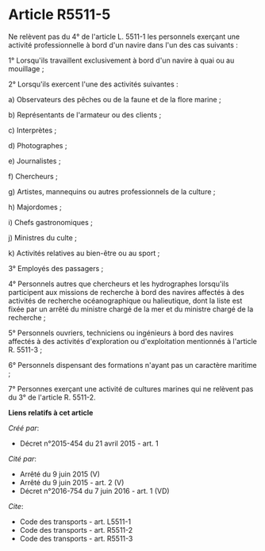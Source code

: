 # Article R5511-5

Ne relèvent pas du 4° de l'article L. 5511-1 les personnels exerçant une activité professionnelle à bord d'un navire dans
l'un des cas suivants : 

1° Lorsqu'ils travaillent exclusivement à bord d'un navire à quai ou au mouillage ; 

2° Lorsqu'ils exercent l'une des activités suivantes : 

a) Observateurs des pêches ou de la faune et de la flore marine ; 

b) Représentants de l'armateur ou des clients ; 

c) Interprètes ; 

d) Photographes ; 

e) Journalistes ; 

f) Chercheurs ; 

g) Artistes, mannequins ou autres professionnels de la culture ; 

h) Majordomes ; 

i) Chefs gastronomiques ; 

j) Ministres du culte ; 

k) Activités relatives au bien-être ou au sport ; 

3° Employés des passagers ; 

4° Personnels autres que chercheurs et les hydrographes lorsqu'ils participent aux missions de recherche à bord des navires
affectés à des activités de recherche océanographique ou halieutique, dont la liste est fixée par un arrêté du ministre
chargé de la mer et du ministre chargé de la recherche ; 

5° Personnels ouvriers, techniciens ou ingénieurs à bord des navires affectés à des activités d'exploration ou d'exploitation
mentionnés à l'article R. 5511-3 ; 

6° Personnels dispensant des formations n'ayant pas un caractère maritime ; 

7° Personnes exerçant une activité de cultures marines qui ne relèvent pas du 3° de l'article R. 5511-2.

**Liens relatifs à cet article**

_Créé par_:

  - Décret n°2015-454 du 21 avril 2015 - art. 1

_Cité par_:

  - Arrêté du 9 juin 2015 (V)
  - Arrêté du 9 juin 2015 - art. 2 (V)
  - Décret n°2016-754 du 7 juin 2016 - art. 1 (VD)

_Cite_:

  - Code des transports - art. L5511-1
  - Code des transports - art. R5511-2
  - Code des transports - art. R5511-3
